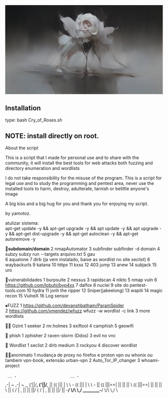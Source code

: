 


<img src="rose cry.jpg">


## Installation
 type: bash Cry_of_Roses.sh



## NOTE: install directly on root.

About the script

This is a script that I made for personal use and to share with the community, it will install the best tools for
web attacks both fuzzing and directory enumeration and wordlists

I do not take responsibility for the misuse of the program. This is a script for legal use and to study the programming and pentest area, never use the installed tools to harm, destroy, adulterate, tarnish or belittle anyone's image

A big kiss and a big hug for you and thank you for enjoying my script.


by yamotoz.


atulizar sistema:   
apt-get update -y && apt-get upgrade -y && apt update -y && apt upgrade -y && apt-get dist-upgrade -y && apt-get autoclean -y && apt-get autoremove -y



**👺subdomain/domain** 
2  nmapAutomator
3  subfinder      subfinder -d domain
4  subzy                    subzy run --targets arquivo.txt
5  gau     
6  aquatone
7  dirb (ja vem instalado, baixe as wordlist no site seclist)
8  waybackurls
9  katana
10 httpx
11 kxss 
12 403 jump
13 anew 
14 subjack
15 uro 



👾vulnerabilidades
1  burpsuite
2  nessus
3  rapidscan
4  nikto
5  nmap vuln
6  https://github.com/lobuhi/byp4xx
7  dalfox
8  nuclei
9 site do pentest-tools.com
10 hydra
11 jonh the ripper
12 Sniper(jakeelong)
13 wapiti
14 magic recon
15 VulneX
16 Log sensor


♠️FUZZ
1  https://github.com/devanshbatham/ParamSpider     
2  https://github.com/xmendez/wfuzz           wfuzz -w wordlist -c link
3  more wordlists

👩‍💻 Ozint
1 seeker
2 mr.holmes
3 exiftool
4 camphish
5 geowifi

🎨 phish
1 zphisher
2 raven-storm (Ddos)
3 evil no vnc


📖 Wordlist
1 seclist
2 dirb medium
3 rockyou 
4 discover wordlist


🕵️‍♂️anonimato
1  mudança de proxy no firefox e proton vpn ou whonix ou tambem vpn-book, extensão urban-vpn
2  Auto_Tor_IP_changer
3  whoami-project


     __ ,                        __ ,                 
  ,-| ~                       ,-| ~               ,, 
 ('||/__,                    ('||/__,             || 
(( |||  | \\ \\  _-_        (( |||  | \\ \\  _-_  || 
(( |||==| || || || \\       (( |||==| || || || \\ || 
 ( / |  , || || ||/          ( / |  , || || ||/   || 
  -____/  \\/\\ \\,/ ________-____/  \\/\\ \\,/  \\ 
                                                     
                                                     
                                                       